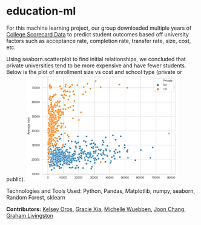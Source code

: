 # education-ml

For this machine learning project, our group downloaded multiple years of [College Scorecard Data](https://collegescorecard.ed.gov/data/) to predict student outcomes based off university factors such as acceptance rate, completion rate, transfer rate, size, cost, etc.

Using seaborn.scatterplot to find initial relationships, we concluded that private universities tend to be more expensive and have fewer students.  Below is the plot of enrollment size vs cost and school type (private or public).
<img src="https://github.com/MissWibbon/education-ml/blob/data_cleaning/images/CostSizeTypeScatter.JPG" width="400">

Technologies and Tools Used: Python, Pandas, Matplotlib, numpy, seaborn, Random Forest, sklearn

**Contributors:** [Kelsey Oros](https://github.com/kelseyoros), [Gracie Xia](https://github.com/GracieX), [Michelle Wuebben](https://github.com/MissWibbon), [Joon Chang](https://github.com/joonc3779), [Graham Livingston](https://github.com/gramlivingston)